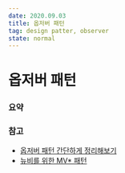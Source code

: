 ```yaml
---
date: 2020.09.03
title: 옵저버 패턴
tag: design patter, observer
state: normal
---
```



# 옵저버 패턴

### 요약



### 참고

- [옵저버 패턴 간단하게 정리해보기](https://pjh3749.tistory.com/266)
- [뉴비를 위한 MV* 패턴](https://www.bsidesoft.com/5964)



































